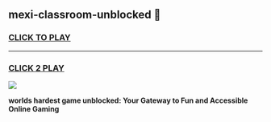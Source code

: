 
## mexi-classroom-unblocked 👋
<h3>
<a href="https://premium.freeplayer.one?title=mexi-classroom-unblocked&ref=14F">CLICK TO PLAY</a></h3>
<hr>

<h3>
<a href="https://premium.freeplayer.one?title=mexi-classroom-unblocked&ref=14F">CLICK 2 PLAY</a>
  
</h3>

<a href="https://premium.freeplayer.one?title=mexi-classroom-unblocked&ref=12F/"><img src="https://clearcache.store/games.png"></a>


**worlds hardest game unblocked: Your Gateway to Fun and Accessible Online Gaming**
